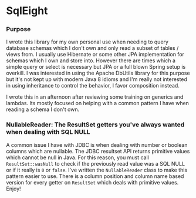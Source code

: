 # SqlEight

### Purpose
I wrote this library for my own personal use when needing to query database schemas which I don't own and only read a
subset of tables / views from. I usually use Hibernate or some other JPA implementation for schemas which I own and
store into. However there are times which a simple query or select is necessary but JPA or a full blown Spring setup is 
overkill. I was interested in using the Apache DbUtils library for this purpose but it's not kept up with modern Java 8 
idioms and I'm really not interested in using inheritance to control the behavior, I favor composition instead.

I wrote this in an afternoon after reviewing some training on generics and lambdas. Its mostly focused on helping with a
common pattern I have when reading a schema I don't own.

### NullableReader: The ResultSet getters you've always wanted when dealing with SQL NULL
A common issue I have with JDBC is when dealing with number or boolean columns which are nullable. The JDBC resultset
API returns primitive values which cannot be null in Java. For this reason, you must call `ResultSet::wasNull` to check 
if the previously read value was a SQL NULL or if it really is `0` or `false`. I've written the `NullableReader` class
to make this pattern easier to use. There is a column position and column name based version for every getter on 
`ResultSet` which deals with primitive values. Enjoy!